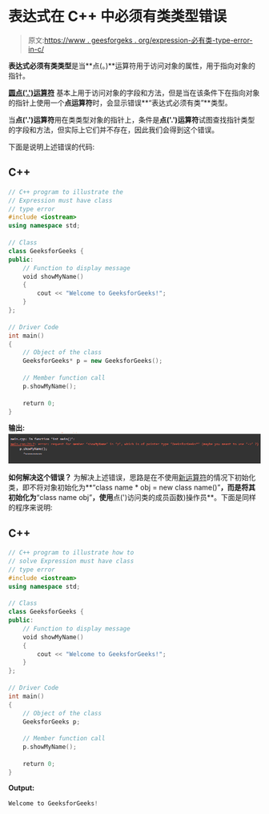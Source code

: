 # 表达式在 C++ 中必须有类类型错误

> 原文:[https://www . geesforgeks . org/expression-必有类-type-error-in-c/](https://www.geeksforgeeks.org/expression-must-have-class-type-error-in-c/)

**表达式必须有类类型**是当**点(。)**运算符用于访问对象的属性，用于指向对象的指针。

[**圆点('.')运算符**](https://www.geeksforgeeks.org/dot-operator-in-c-c/) 基本上用于访问对象的字段和方法，但是当在该条件下在指向对象的指针上使用一个**点运算符**时，会显示错误**“表达式必须有类”**类型。

当**点('.')运算符**用在类类型对象的指针上，条件是**点('.')运算符**试图查找指针类型的字段和方法，但实际上它们并不存在，因此我们会得到这个错误。

下面是说明上述错误的代码:

## C++

```cpp
// C++ program to illustrate the
// Expression must have class
// type error
#include <iostream>
using namespace std;

// Class
class GeeksforGeeks {
public:
    // Function to display message
    void showMyName()
    {
        cout << "Welcome to GeeksforGeeks!";
    }
};

// Driver Code
int main()
{
    // Object of the class
    GeeksforGeeks* p = new GeeksforGeeks();

    // Member function call
    p.showMyName();

    return 0;
}
```

**输出:**
[![](img/954438ed28b576fbac98ade1c52e75de.png)](https://media.geeksforgeeks.org/wp-content/cdn-uploads/20210114084336/Screenshot-117.png)

**如何解决这个错误？**
为解决上述错误，思路是在不使用[新运算符](https://www.geeksforgeeks.org/new-vs-operator-new-in-cpp/)的情况下初始化类，即不将对象初始化为**“class name * obj = new class name()”**，而是将其初始化为**“class name obj”**，使用**点(')访问类的成员函数)操作员**。下面是同样的程序来说明:

## C++

```cpp
// C++ program to illustrate how to
// solve Expression must have class
// type error
#include <iostream>
using namespace std;

// Class
class GeeksforGeeks {
public:
    // Function to display message
    void showMyName()
    {
        cout << "Welcome to GeeksforGeeks!";
    }
};

// Driver Code
int main()
{
    // Object of the class
    GeeksforGeeks p;

    // Member function call
    p.showMyName();

    return 0;
}
```

**Output:**

```cpp
Welcome to GeeksforGeeks!

```